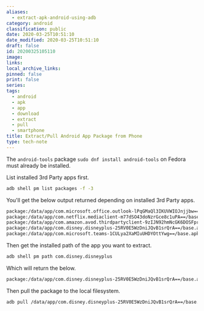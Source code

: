 ```yaml
---
aliases:
  - extract-apk-android-using-adb
category: android
classification: public
date: 2020-03-25T10:51:10
date_modified: 2020-03-25T10:51:10
draft: false
id: 20200325105110
image: 
links: 
local_archive_links: 
pinned: false
print: false
series: 
tags:
  - android
  - apk
  - app
  - download
  - extract
  - pull
  - smartphone
title: Extract/Pull Android App Package from Phone
type: tech-note
---
```


The `android-tools` package `sudo dnf install android-tools` on Fedora must already be installed.

List installed 3rd Party apps first.

```sh
adb shell pm list packages -f -3
```

You'll get the below output returned depending on installed 3rd Party apps.

```sh
package:/data/app/com.microsoft.office.outlook-lPqGMaQl3IKUVWIOJnjjbw==/base.apk=com.microsoft.office.outlook
package:/data/app/com.netflix.mediaclient-m77dSO43doNzrGce8c1uPA==/base.apk=com.netflix.mediaclient
package:/data/app/com.amazon.avod.thirdpartyclient-9zIJN92hmNcGK6DOSFprJQ==/base.apk=com.amazon.avod.thirdpartyclient
package:/data/app/com.disney.disneyplus-25RV0E5WzDniJQvB1srQrA==/base.apk=com.disney.disneyplus
package:/data/app/com.microsoft.teams-1CULya2XaMIuUHDYOttYwg==/base.apk=com.microsoft.teams
```

Then get the installed path of the app you want to extract.

```sh
adb shell pm path com.disney.disneyplus
```

Which will return the below.

```sh
package:/data/app/com.disney.disneyplus-25RV0E5WzDniJQvB1srQrA==/base.apk
```

Then pull the package to the local filesystem.

```sh
adb pull /data/app/com.disney.disneyplus-25RV0E5WzDniJQvB1srQrA==/base.apk ~/Media/android/apps/
```